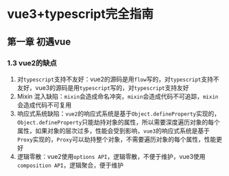 # vue3+typescript完全指南
## 第一章 初遇vue
### 1.3 vue2的缺点
1. 对`typescript`支持不友好：vue2的源码是用`flow`写的，对`typescript`支持不友好，vue3的源码是用`typescript`写的，对`typescript`支持友好
2. Mixin 混入缺陷：`mixin`会造成命名冲突，`mixin`会造成代码不可追踪，`mixin`会造成代码不可复用
3. 响应式系统缺陷：`vue2`的响应式系统是基于`Object.defineProperty`实现的，`Object.defineProperty`只能劫持对象的属性，所以需要深度遍历对象的每个属性，如果对象的层次过多，性能会受到影响，`vue3`的响应式系统是基于`Proxy`实现的，`Proxy`可以劫持整个对象，不需要遍历对象的每个属性，性能更好
4. 逻辑零散：vue2使用`options API`，逻辑零散，不便于维护，vue3使用`composition API`，逻辑聚合，便于维护
